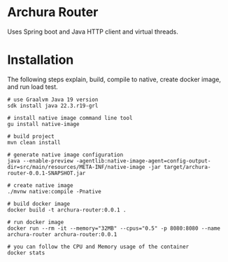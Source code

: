 
# Archura Router

Uses Spring boot and Java HTTP client and virtual threads.

# Installation

The following steps explain, build, compile to native, create docker image, and run load test.

```shell
# use Graalvm Java 19 version
sdk install java 22.3.r19-grl

# install native image command line tool
gu install native-image

# build project
mvn clean install

# generate native image configuration 
java --enable-preview -agentlib:native-image-agent=config-output-dir=src/main/resources/META-INF/native-image -jar target/archura-router-0.0.1-SNAPSHOT.jar

# create native image 
./mvnw native:compile -Pnative

# build docker image
docker build -t archura-router:0.0.1 .

# run docker image
docker run --rm -it --memory="32MB" --cpus="0.5" -p 8080:8080 --name archura-router archura-router:0.0.1

# you can follow the CPU and Memory usage of the container
docker stats
```